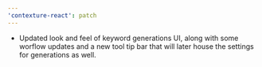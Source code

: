 ```yaml
---
'contexture-react': patch
---
```


- Updated look and feel of keyword generations UI, along with some worflow updates and a new tool tip bar that will later house the settings for generations as well.
